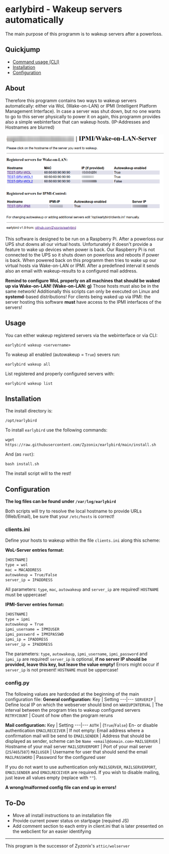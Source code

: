 # earlybird - Wakeup servers automatically 

The main purpose of this programm is to wakeup servers after a powerloss.

## Quickjump

- [Command usage (CLI)](#usage)
- [Installation](#installation)
- [Configuration](#configuration)

## About

Therefore this programm contains two ways to wakeup servers automatically: either via WoL (Wake-on-LAN) or IPMI (Intelligent Platform Management Interface). 
In case a server was shut down, but no one wants to go to this server physically to power it on again, this programm provides also a simple webinterface that can wakeup hosts. (IP-Addresses and Hostnames are blurred)

![webclient-example](images/webclient-example.png)

This software is designed to be run on a Raspberry Pi. After a powerloss our UPS shut downs all our virtual hosts. Unfortunately it doesn't provide a feature to wake up devices when power is back. Our Raspberry Pi is not connected to the UPS so it shuts down on powerloss and reboots if power is back. When powered back on this programm then tries to wake up our virtual hosts via Wake-on-LAN or IPMI. After a predefined interval it sends also an email with wakeup-results to a configured mail address.


**Remind to configure WoL properly on all machines that should be waked up via Wake-on-LAN! (Wake-on-LAN: g)**
Those hosts must also be in the same network!
Additionally this scripts can only be executed on Linux and **systemd**-based distributions!
For clients being waked up via IPMI: the server hosting this software **must** have access to the IPMI interfaces of the servers!


## Usage
You can either wakeup registered servers via the webinterface or via CLI:
```
earlybird wakeup <servername>
```
To wakeup all enabled (autowakeup = ```True```) severs run:
```
earlybird wakeup all
```
List registered and properly configured servers with:
```
earlybird wakeup list
```

## Installation
The install directory is:
```
/opt/earlybird
```

To install ```earlybird``` use the following commands:
```
wget https://raw.githubusercontent.com/Zyzonix/earlybird/main/install.sh
```
And (as ```root```):
```
bash install.sh
```
The install script will to the rest!

## Configuration


**The log files can be found under ```/var/log/earlybird```**

Both scripts will try to resolve the local hostname to provide URLs (Web/Email), be sure that your ```/etc/hosts``` is correct!

### clients.ini
Define your hosts to wakeup within the file ```clients.ini``` along this scheme:

**WoL-Server entries format:**
```
[HOSTNAME]
type = wol
mac = MACADDRESS 
autowakeup = True/False
server_ip = IPADDRESS
```
All parameters: ```type```, ```mac```, ```autowakeup``` and ```server_ip``` are required! 
```HOSTNAME``` must be uppercase!

**IPMI-Server entries format:**
```
[HOSTNAME]
type = ipmi
autowakeup = True
ipmi_username = IPMIUSER
ipmi_password = IPMIPASSWD
ipmi_ip = IPADDRESS
server_ip = IPADDRESS
```
The parameters: ```type```, ```autowakeup```, ```ipmi_username```, ```ipmi_password``` and ```ipmi_ip``` are required! ```server_ip``` is optional, **if no server IP should be provided, leave this key, but leave the value empty!** Errors might occur if ```server_ip``` is not present!
```HOSTNAME``` must be uppercase!

### config.py

The following values are hardcoded at the beginning of the main configuration file:
**General configuration:**
Key | Setting
---|---
```SERVERIP``` | Define local IP on which the webserver should bind on
```WAKEUPINTERVAL``` | The interval between the program tries to wakeup configured servers
```RETRYCOUNT``` | Count of how often the program reruns


**Mail configuration:**
Key | Setting
---|---
```AUTH``` | (```True```/```False```) En- or disable authentication
```EMAILRECEIVER``` | If not empty: Email address where a confirmation mail will be send to
```EMAILSENDER``` | Address that should be displayed as sender, scheme can be ```Name <email@domain.com>```
```MAILSERVER``` | Hostname of your mail server
```MAILSERVERPORT``` | Port of your mail server (```25```/```465```/```587```)
```MAILUSER``` | Username for user that should send the email
```MAILPASSWORD``` | Password for the configured user

If you do not want to use authentication only ```MAILSERVER```, ```MAILSERVERPORT```, ```EMAILSENDER``` and ```EMAILRECEIVER``` are required. 
If you wish to disable mailing, just leave all values empty (replace with ```""```).

**A wrong/malformed config file can end up in errors!**


## To-Do
* Move all install instructions to an installation file
* Provide current power status on startpage (required JS)
* Add comment section to each entry in client.ini that is later presented on the webclient for an easier identifying

----

This program is the successor of Zyzonix's ```attic/wolserver```





